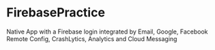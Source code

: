 # FirebasePractice

Native App with a Firebase login integrated
by Email, Google, Facebook
Remote Config, CrashLytics, Analytics and Cloud Messaging
